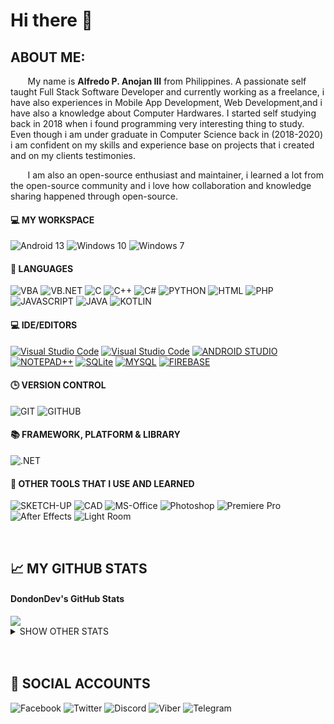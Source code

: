 # Hi there 👋
  
## ABOUT ME:
&nbsp;&nbsp;&nbsp;&nbsp;&nbsp;&nbsp; My name is **Alfredo P. Anojan III** from Philippines. A passionate self taught Full Stack Software Developer and currently working as a freelance, i have also experiences in Mobile App Development, Web Development,and i have also a knowledge about Computer Hardwares. I started self studying back in 2018 when i found programming very interesting thing to study.  Even though i am under graduate in Computer Science back in (2018-2020) i am confident on my skills and experience base on projects that i created and on my clients testimonies.

&nbsp;&nbsp;&nbsp;&nbsp;&nbsp;&nbsp; I am also an open-source enthusiast and maintainer, i learned a lot from the open-source community and i love how collaboration and knowledge sharing happened through open-source.

#### 💻 MY WORKSPACE
![Android 13](https://img.shields.io/badge/Android%2013-505050?style=for-the-badge&logo=android&logoColor=ffffff)
![Windows 10](https://img.shields.io/badge/Windows_10-505050?style=for-the-badge&logo=Windows&logoColor=ffffff)
![Windows 7](https://img.shields.io/badge/Windows_7-505050?style=for-the-badge&logo=Windows&logoColor=ffffff)

#### 📓 LANGUAGES
![VBA](https://img.shields.io/badge/VBA-505050?style=for-the-badge)
![VB.NET](https://img.shields.io/badge/VB.NET-505050?style=for-the-badge)
![C](https://img.shields.io/badge/C-505050?style=for-the-badge&logo=C&logoColor=ffffff)
![C++](https://img.shields.io/badge/C%2B%2B-505050?style=for-the-badge&logo=c%2B%2B&logoColor=ffffff)
![C#](https://img.shields.io/badge/C%23-505050?style=for-the-badge&logo=csharp&logoColor=ffffff)
![PYTHON](https://img.shields.io/badge/PYTHON-505050?style=for-the-badge&logo=python&logoColor=ffffff)
![HTML](https://img.shields.io/badge/HTML-505050?style=for-the-badge)
![PHP](https://img.shields.io/badge/PHP-505050?style=for-the-badge&logo=php&logoColor=ffffff)
![JAVASCRIPT](https://img.shields.io/badge/JAVASCRIPT-505050?style=for-the-badge&logo=javascript&logoColor=ffffff)
![JAVA](https://img.shields.io/badge/JAVA-505050?style=for-the-badge)
![KOTLIN](https://img.shields.io/badge/KOTLIN-505050?style=for-the-badge&logo=kotlin&logoColor=ffffff)

#### 💻 IDE/EDITORS
[![Visual Studio Code](https://img.shields.io/badge/Visual_Studio_Code-505050?style=for-the-badge&logo=visual-studio-code&logoColor=ffffff)](https://code.visualstudio.com/)
[![Visual Studio Code](https://img.shields.io/badge/Visual_Studio-505050?style=for-the-badge&logo=visual-studio&logoColor=ffffff)](https://visualstudio.microsoft.com/)
[![ANDROID STUDIO](https://img.shields.io/badge/ANDROID_STUDIO-505050?style=for-the-badge&logo=android-studio&logoColor=ffffff)](https://developer.android.com/studio?gclid=Cj0KCQiAjbagBhD3ARIsANRrqEswSmsPOtJ7pdkuC6hcdUzZ15fDo6j4jzmbiebAW-kw_9uAwlQTSP0aAkK6EALw_wcB&gclsrc=aw.ds)
[![NOTEPAD++](https://img.shields.io/badge/NOTEPAD%2B%2B-505050?style=for-the-badge&logo=notepad%2B%2B&logoColor=ffffff)](https://notepad-plus-plus.org/downloads/)
[![SQLite](https://img.shields.io/badge/SQLite-505050?style=for-the-badge&logo=sqlite&logoColor=ffffff)](https://www.sqlite.org/index.html)
[![MYSQL](https://img.shields.io/badge/MYSQL-505050?style=for-the-badge&logo=mysql&logoColor=ffffff)](https://www.mysql.com/)
[![FIREBASE](https://img.shields.io/badge/FIREBASE-505050?style=for-the-badge&logo=firebase&logoColor=ffffff)](https://firebase.google.com/)

#### 🕒 VERSION CONTROL
![GIT](https://img.shields.io/badge/GIT-505050?style=for-the-badge&logo=git&logoColor=ffffff)
![GITHUB](https://img.shields.io/badge/GITHUB-505050?style=for-the-badge&logo=github&logoColor=ffffff)

#### :books: FRAMEWORK, PLATFORM & LIBRARY
![.NET](https://img.shields.io/badge/.NET-505050?style=for-the-badge&logo=.net&logoColor=ffffff)

#### 📓 OTHER TOOLS THAT I USE AND LEARNED
![SKETCH-UP](https://img.shields.io/badge/SKETCH--UP-505050?style=for-the-badge)
![CAD](https://img.shields.io/badge/CAD-505050?style=for-the-badge)
![MS-Office](https://img.shields.io/badge/MS--Office-505050?style=for-the-badge&logo=microsoft-office&logoColor=ffffff)
![Photoshop](https://img.shields.io/badge/Photoshop-505050?style=for-the-badge&logo=adobe-photoshop&logoColor=ffffff)
![Premiere Pro](https://img.shields.io/badge/Premiere_Pro-505050?style=for-the-badge&logo=adobe-premiere-pro&logoColor=ffffff)
![After Effects](https://img.shields.io/badge/After_Effects-505050?style=for-the-badge&logo=adobe-after-effects&logoColor=ffffff)
![Light Room](https://img.shields.io/badge/Light_Room-505050?style=for-the-badge&logo=adobe-lightroom&logoColor=ffffff)

<br />

## &#x1f4c8; MY GITHUB STATS
#### DondonDev's GitHub Stats
<img src="http://github-profile-summary-cards.vercel.app/api/cards/profile-details?username=DondonDev&theme=apprentice" />
<details>
<summary>SHOW OTHER STATS</summary>

<img src="https://github-profile-trophy.vercel.app/?username=DondonDev&theme=gitdimmed" />
<img src="http://github-profile-summary-cards.vercel.app/api/cards/repos-per-language?username=DondonDev&theme=apprentice" />
<img src="http://github-profile-summary-cards.vercel.app/api/cards/most-commit-language?username=DondonDev&theme=apprentice" />
<img src="http://github-profile-summary-cards.vercel.app/api/cards/stats?username=DondonDev&theme=apprentice" />
<img src="http://github-profile-summary-cards.vercel.app/api/cards/productive-time?username=DondonDev&theme=apprentice&utcOffset=8" />
<img src="https://github-readme-streak-stats.herokuapp.com?user=DondonDev&theme=highcontrast&background=262626" />
</details>

<br />
<br />

## 🔧 SOCIAL ACCOUNTS
![Facebook](https://img.shields.io/badge/Facebook-505050?style=for-the-badge&logo=facebook&logoColor=ffffff)
![Twitter](https://img.shields.io/badge/Twitter-505050?style=for-the-badge&logo=twitter&logoColor=ffffff)
![Discord](https://img.shields.io/badge/Discord-505050?style=for-the-badge&logo=discord&logoColor=ffffff)
![Viber](https://img.shields.io/badge/Viber-505050?style=for-the-badge&logo=viber&logoColor=ffffff)
![Telegram](https://img.shields.io/badge/Telegram-505050?style=for-the-badge&logo=telegram&logoColor=ffffff)

